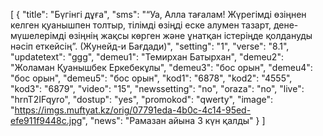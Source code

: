 [
  {
    "title": "Бүгінгі дұға",
    "sms": "“Уа, Алла тағалам! Жүрегімді өзіңнен келген қуанышпен толтыр, тілімді өзіңді еске алумен тазарт, дене-мүшелерімді өзіңнің жақсы көрген және ұнатқан істеріңде қолдануды нәсіп еткейсің”. (Жунейд-и Бағдади)",
    "setting": "1",
    "verse": "8.1",
    "updatetext": "ggg",
    "demeu1": "Темирхан Батырхан",
    "demeu2": "Жоламан Қуанышбек Еркебекұлы",
    "demeu3": "бос орын",
    "demeu4": "бос орын",
    "demeu5": "бос орын",
    "kod1": "6878",
    "kod2": "4555",
    "kod3": "6879",
    "video": "15",
    "newssetting": "no",
    "oraza": "no",
    "live": "hrnT2IFqyro",
    "dostup": "yes",
    "promokod": "qwerty",
    "image": "https://imgs.muftyat.kz/orig/07791eda-4b0c-4c14-95ed-efe911f9448c.jpg",
    "news": "Рамазан айына 3 күн қалды"
  }
]
